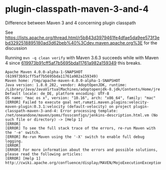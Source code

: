 # plugin-classpath-maven-3-and-4

Difference between Maven 3 and 4 concerning plugin classpath

See https://lists.apache.org/thread.html/r5b843d3979461fe4dfae5da9ee573f3ebd3292518895180ad3d62beb%40%3Cdev.maven.apache.org%3E 
for the discussion 

Running `mvn -q clean verify` with Maven 3.6.3 succeeds while with Maven 4 since
[619973b91cff5af7b5695bda11761a982a159349](https://github.com/apache/maven/commit/619973b91cff5af7b5695bda11761a982a159349) 
this breaks.

```
Apache Maven 4.0.0-alpha-1-SNAPSHOT (619973b91cff5af7b5695bda11761a982a159349)
Maven home: /tmp/apache-maven-4.0.0-alpha-1-SNAPSHOT
Java version: 1.8.0_282, vendor: AdoptOpenJDK, runtime: /Library/Java/JavaVirtualMachines/adoptopenjdk-8.jdk/Contents/Home/jre
Default locale: de_DE, platform encoding: UTF-8
OS name: "mac os x", version: "10.16", arch: "x86_64", family: "mac"
[ERROR] Failed to execute goal net.rumati.maven.plugins:velocity-maven-plugin:0.3.1:velocity (default-velocity) on project plugin-classpath-maven-3-and-4: Error processing template: /net/oneandone/maven/poms/fossconfigs/jenkins-description.html.vm (No such file or directory) -> [Help 1]
[ERROR]
[ERROR] To see the full stack trace of the errors, re-run Maven with the '-e' switch.
[ERROR] Re-run Maven using the '-X' switch to enable full debug logging.
[ERROR]
[ERROR] For more information about the errors and possible solutions, please read the following articles:
[ERROR] [Help 1] http://cwiki.apache.org/confluence/display/MAVEN/MojoExecutionException
```

